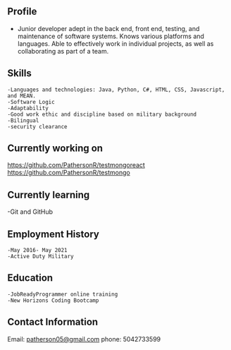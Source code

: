 ## Profile
- Junior developer adept in the back end, front end, testing, and maintenance of software systems. Knows various platforms and languages. Able to effectively work in individual projects, as well as collaborating as part of a team.

## Skills


    -Languages and technologies: Java, Python, C#, HTML, CSS, Javascript, and MEAN.
    -Software Logic
    -Adaptability
    -Good work ethic and discipline based on military background
    -Bilingual
    -security clearance
    
## Currently working on 
https://github.com/PathersonR/testmongoreact
https://github.com/PathersonR/testmongo




## Currently learning 
-Git and GitHub

## Employment History

    -May 2016- May 2021
    -Active Duty Military

## Education

    -JobReadyProgrammer online training
    -New Horizons Coding Bootcamp 

## Contact Information
Email: patherson05@gmail.com   phone: 5042733599



<!--
**PathersonR/PathersonR** is a ✨ _special_ ✨ repository because its `README.md` (this file) appears on your GitHub profile.

Here are some ideas to get you started:

- 🔭 I’m currently working on .
- 🌱 I’m currently learning ...
- 👯 I’m looking to collaborate on ...
- 🤔 I’m looking for help with ...
- 💬 Ask me about ...
- 📫 How to reach me: Email: patherson05@gmail.com   phone: 5042733599
- 😄 Pronouns: ...
- ⚡ Fun fact: ...
-->
